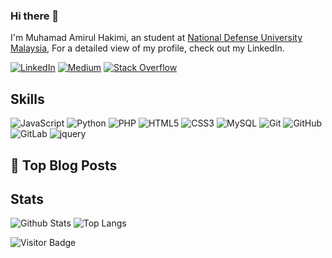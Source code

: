 
### Hi there 👋

I'm Muhamad Amirul Hakimi, an student at [National Defense University Malaysia](https://www.upnm.edu.my/), For a detailed view of my profile, check out my LinkedIn.

[![LinkedIn](https://img.shields.io/badge/linkedin-%230077B5.svg?style=for-the-badge&logo=linkedin&logoColor=white)](-)
[![Medium](https://img.shields.io/badge/Medium-12100E?style=for-the-badge&logo=medium&logoColor=white)](-)
[![Stack Overflow](https://img.shields.io/badge/-Stackoverflow-FE7A16?style=for-the-badge&logo=stack-overflow&logoColor=white)](-)

## Skills

![JavaScript](https://img.shields.io/badge/-JavaScript-black?style=for-the-badge&logo=javascript)
![Python](https://img.shields.io/badge/-Python-black?style=for-the-badge&logo=Python)
![PHP](https://img.shields.io/badge/-Php-black?style=for-the-badge&logo=Php)
![HTML5](https://img.shields.io/badge/-HTML5-E34F26?style=for-the-badge&logo=html5&logoColor=white)
![CSS3](https://img.shields.io/badge/-CSS3-1572B6?style=for-the-badge&logo=css3)
![MySQL](https://img.shields.io/badge/-MySQL-black?style=for-the-badge&logo=mysql)
![Git](https://img.shields.io/badge/-Git-black?style=for-the-badge&logo=git)
![GitHub](https://img.shields.io/badge/-GitHub-181717?style=for-the-badge&logo=github)
![GitLab](https://img.shields.io/badge/-GitLab-FCA121?style=for-the-badge&logo=gitlab)
![jquery](https://img.shields.io/badge/jQuery-0769AD?style=for-the-badge&logo=jquery&logoColor=white)
<!-- ![next](https://img.shields.io/badge/Next-000000?style=for-the-badge&logo=nextdotjs&logoColor=FFFFFF)-->
<!-- ![react](https://img.shields.io/badge/React-20232A?style=for-the-badge&logo=react&logoColor=61DAFB)-->
<!-- ![redux](https://img.shields.io/badge/Redux-593D88?style=for-the-badge&logo=redux&logoColor=white)-->
<!-- ![react-router](https://img.shields.io/badge/React_Router-CA4245?style=for-the-badge&logo=react-router&logoColor=white)-->
<!-- ![material-ui](https://img.shields.io/badge/Material_UI-0081CB?style=for-the-badge&logo=mui&logoColor=white)-->
<!-- ![pwa](https://img.shields.io/badge/Progressive_Web_App-4285F4?style=for-the-badge&logo=googlechrome&logoColor=white)-->
<!-- ![storybook](https://img.shields.io/badge/storybook-FF4785?style=for-the-badge&logo=storybook&logoColor=white)-->
<!-- ![C++](https://img.shields.io/badge/-C++-00599C?style=for-the-badge&logo=c)-->
<!-- ![typescript](https://img.shields.io/badge/TypeScript-3178C6?style=for-the-badge&logo=typescript&logoColor=white)-->
<!-- ![Nodejs](https://img.shields.io/badge/-Nodejs-black?style=for-the-badge&logo=Node.js)-->
<!-- ![React](https://img.shields.io/badge/-React-black?style=for-the-badge&logo=react)-->
<!-- ![Vue](https://img.shields.io/badge/-Vuejs-black?style=for-the-badge&logo=Vue.js)-->
<!-- ![Bootstrap](https://img.shields.io/badge/-Bootstrap-563D7C?style=for-the-badge&logo=bootstrap)-->
<!-- ![MongoDB](https://img.shields.io/badge/-MongoDB-black?style=for-the-badge&logo=mongodb)-->
<!-- ![Redis](https://img.shields.io/badge/-Redis-black?style=for-the-badge&logo=Redis)-->
<!-- ![PostgreSQL](https://img.shields.io/badge/-PostgreSQL-336791?style=for-the-badge&logo=postgresql)-->
<!-- ![Heroku](https://img.shields.io/badge/-Heroku-430098?style=for-the-badge&logo=heroku)-->
<!-- ![Amazon AWS](https://img.shields.io/badge/Amazon%20AWS-232F3E?style=for-the-badge&logo=amazon-aws)-->
<!-- ![BitBucket](https://img.shields.io/badge/-BitBucket-darkblue?style=for-the-badge&logo=bitbucket)-->

## 📝 Top Blog Posts
<!--
-   [Frontend Testing Techniques](https://medium.com/faun/frontend-testing-techniques-71f1cfebe917)
-   [8 React Open-Source projects to learn and become a React.js Developer](https://medium.com/datadriveninvestor/8-react-open-source-projects-to-learn-and-become-a-react-js-developer-8376107730c4)
-   [Understand NFT in Simple Words](https://medium.com/coinmonks/understand-nft-in-simple-words-2df9ce3fa4fb)
-   [Journey to Become a Blockchain Developer](https://medium.com/coinmonks/journey-to-become-a-blockchain-developer-ae31d062eb3a)
-   [Are we in NFT Bubble?](https://medium.com/coinmonks/are-we-in-nft-bubble-8a763f25b760)
-->
## Stats

![Github Stats](https://github-readme-stats.vercel.app/api?username=mirul577&count_private=true&show_icons=true&include_all_commits=true&theme=prussian&layout=compact)
![Top Langs](https://github-readme-stats.vercel.app/api/top-langs/?username=mirul577&hide=TeX&layout=compact&theme=prussian)

![Visitor Badge](https://visitor-badge.laobi.icu/badge?page_id=mirul577.mirul577)

<!--
**mirul577/mirul577** is a ✨ _special_ ✨ repository because its `README.md` (this file) appears on your GitHub profile.

Here are some ideas to get you started:

- 🔭 I’m currently working on ...
- 🌱 I’m currently learning ...
- 👯 I’m looking to collaborate on ...
- 🤔 I’m looking for help with ...
- 💬 Ask me about ...
- 📫 How to reach me: ...
- 😄 Pronouns: ...
- ⚡ Fun fact: ...
-->
